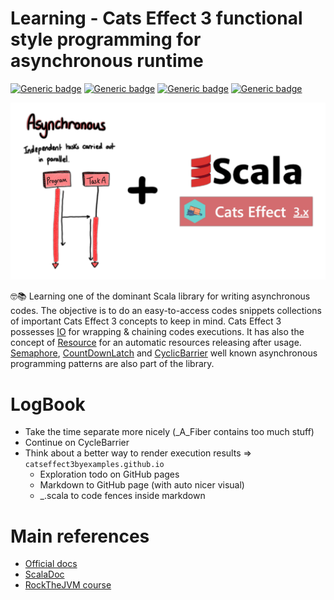 # Learning - Cats Effect 3 functional style programming for asynchronous runtime

[![Generic badge](https://img.shields.io/badge/Scala-2.12.16-darkred.svg?style=plastic)](https://www.scala-lang.org/)
[![Generic badge](https://img.shields.io/badge/CatsEffect3-3.3.14-red.svg?style=plastic)](https://typelevel.org/cats-effect/)
[![Generic badge](https://img.shields.io/badge/SBT-1.6.2-blue.svg?style=plastic)](https://www.scala-sbt.org/)
[![Generic badge](https://img.shields.io/badge/OpenJDK-11-white.svg?style=plastic)](https://adoptium.net/)

![img.png](docs/front-img.jpg)

🤓📚 Learning one of the dominant Scala library for writing asynchronous codes.
The objective is to do an easy-to-access codes snippets collections of important Cats Effect 3 concepts to keep in mind.
Cats Effect 3 possesses [IO](https://typelevel.org/cats-effect/api/3.x/cats/effect/IO.html)
for wrapping & chaining codes executions.
It has also the concept of [Resource](https://typelevel.org/cats-effect/api/3.x/cats/effect/kernel/Resource.html)
for an automatic resources releasing after usage.
[Semaphore](https://typelevel.org/cats-effect/api/3.x/cats/effect/std/Semaphore.html),
[CountDownLatch](https://typelevel.org/cats-effect/api/3.x/cats/effect/std/CountDownLatch.html) and
[CyclicBarrier](https://typelevel.org/cats-effect/api/3.x/cats/effect/std/CyclicBarrier.html) well known asynchronous
programming patterns are also part of the library.


# LogBook

- Take the time separate more nicely (_A_Fiber contains too much stuff)
- Continue on CycleBarrier
- Think about a better way to render execution results => `catseffect3byexamples.github.io`
  - Exploration todo on GitHub pages
  - Markdown to GitHub page (with auto nicer visual)
  - _.scala to code fences inside markdown


# Main references

- [Official docs](https://typelevel.org/cats-effect/docs/getting-started)
- [ScalaDoc](https://typelevel.org/cats-effect/api/3.x/index.html)
- [RockTheJVM course](https://rockthejvm.com/p/cats-effect)